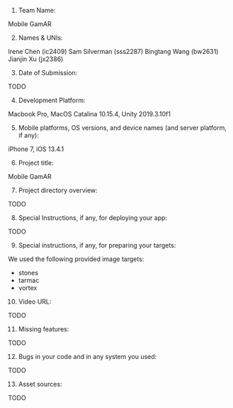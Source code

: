1. Team Name:

Mobile GamAR

2. Names & UNIs:

Irene Chen (ic2409)
Sam Silverman (sss2287)
Bingtang Wang (bw2631)
Jianjin Xu (jx2386)

3. Date of Submission:

TODO

4. Development Platform:

Macbook Pro, MacOS Catalina 10.15.4, Unity 2019.3.10f1

5. Mobile platforms, OS versions, and device names (and server platform, if any): 

iPhone 7, iOS 13.4.1

6. Project title:

Mobile GamAR

7. Project directory overview:

TODO

8. Special Instructions, if any, for deploying your app: 

TODO

9. Special instructions, if any, for preparing your targets: 

We used the following provided image targets:
- stones
- tarmac
- vortex

10. Video URL: 

TODO

11. Missing features:

TODO

12. Bugs in your code and in any system you used:

TODO

13. Asset sources: 

TODO
